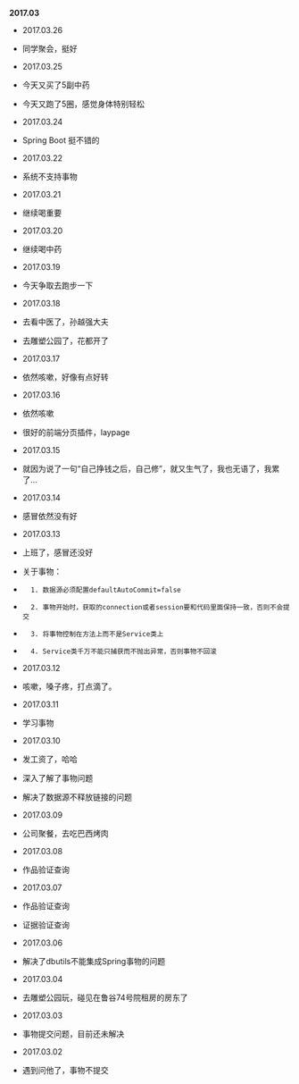 **2017.03**

* 2017.03.26
*	同学聚会，挺好

* 2017.03.25
*	今天又买了5副中药
*   今天又跑了5圈，感觉身体特别轻松

* 2017.03.24
*	 Spring Boot 挺不错的

* 2017.03.22
*	 系统不支持事物

* 2017.03.21
*	 继续喝重要

* 2017.03.20
*	 继续喝中药

* 2017.03.19
*	 今天争取去跑步一下

* 2017.03.18
*	 去看中医了，孙越强大夫
*	 去雕塑公园了，花都开了

* 2017.03.17
*	 依然咳嗽，好像有点好转

* 2017.03.16
*	 依然咳嗽
*	 很好的前端分页插件，laypage

* 2017.03.15
*	 就因为说了一句“自己挣钱之后，自己修”，就又生气了，我也无语了，我累了...


* 2017.03.14
*	 感冒依然没有好


* 2017.03.13
*	 上班了，感冒还没好
*	 关于事物：
*	    1. 数据源必须配置defaultAutoCommit=false
*	    2. 事物开始时，获取的connection或者session要和代码里面保持一致，否则不会提交
*	    3. 将事物控制在方法上而不是Service类上
*	    4. Service类千万不能只捕获而不抛出异常，否则事物不回滚

* 2017.03.12
*	 咳嗽，嗓子疼，打点滴了。

* 2017.03.11
*	 学习事物

* 2017.03.10
*	 发工资了，哈哈
*	 深入了解了事物问题
*	 解决了数据源不释放链接的问题

* 2017.03.09
*	 公司聚餐，去吃巴西烤肉

* 2017.03.08
*	 作品验证查询

* 2017.03.07
*	 作品验证查询
*	 证据验证查询

* 2017.03.06
*	 解决了dbutils不能集成Spring事物的问题

* 2017.03.04
*	 去雕塑公园玩，碰见在鲁谷74号院租房的房东了

* 2017.03.03
*	 事物提交问题，目前还未解决

* 2017.03.02
*	 遇到问他了，事物不提交
